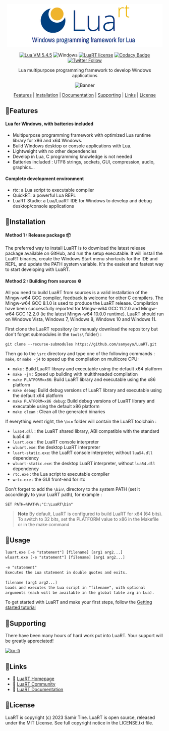 <div align="center">

![LuaRT][title] 

[![Lua VM 5.4.5](https://badgen.net/badge/Lua%20VM/5.4/yellow)](https://www.lua.org/)
![Windows](https://badgen.net/badge/Windows/Vista%20and%20later/blue?icon=windows)
[![LuaRT license](https://badgen.net/badge/License/MIT/green)](#license)
[![Codacy Badge](https://app.codacy.com/project/badge/Grade/af54881b3d764f5ea210a5419fb96086)](https://www.codacy.com/gh/samyeyo/LuaRT/dashboard?utm_source=github.com&amp;utm_medium=referral&amp;utm_content=samyeyo/LuaRT&amp;utm_campaign=Badge_Grade)  
[![Twitter Follow](https://img.shields.io/twitter/follow/__LuaRT__?style=social)](https://www.twitter.com/__LuaRT__)

Lua multipurpose programming framework to develop Windows applications

![Banner][banner] 

[Features](#small_blue_diamondfeatures) |
[Installation](#small_blue_diamondinstallation) |
[Documentation](https://www.luart.org/doc/index.html) |
[Supporting](#small_blue_diamondsupporting) |
[Links](#small_blue_diamondlinks) |
[License](#small_blue_diamondlicense)

</div>
   
## :small_blue_diamond:Features

#### Lua for Windows, with batteries included
- Multipurpose programming framework with optimized Lua runtime library for x86 and x64 Windows.
- Build Windows desktop or console applications with Lua.
- Lightweight with no other dependencies
- Develop in Lua, C programming knowledge is not needed
- Batteries included : UTF8 strings, sockets, GUI, compression, audio, graphics...

#### Complete development environment 
- rtc: a Lua script to executable compiler
- QuickRT: a powerful Lua REPL
- LuaRT Studio: a Lua/LuaRT IDE for Windows to develop and debug desktop/console applications
  
## :small_blue_diamond:Installation

#### Method 1 : Release package :package:

The preferred way to install LuaRT is to download the latest release package available on GitHub, and run the setup executable.
It will install the LuaRT binaries, create the Windows Start menu shortcuts for the IDE and REPL, and update the PATH system variable. 
It's the easiest and fastest way to start developing with LuaRT.
  
#### Method 2 : Building from sources :gear:

All you need to build LuaRT from sources is a valid installation of the Mingw-w64 GCC compiler, feedback is welcome for other C compilers.
The Mingw-w64 GCC 8.1.0 is used to produce the LuaRT release. Compilation have been successfully reported for Mingw-w64 GCC 11.2.0 and Mingw-w64 GCC 12.2.0 (ie the latest Mingw-w64 10.0.0 runtime).
LuaRT should run on Windows Vista, Windows 7, Windows 8, Windows 10 and Windows 11.

First clone the LuaRT repository (or manualy download the repository but don't forget submodules in the `tools\` folder) :
```
git clone --recurse-submodules https://github.com/samyeyo/LuaRT.git
```

Then go to the ```\src``` directory and type one of the following commands : ```make```, or ``make -j4`` to speed up the compilation on multicore CPU:

- `make` : Build LuaRT library and executable using the default x64 platform
- `make -j4` : Speed up building with multithreaded compilation
- `make PLATFORM=x86`: Build LuaRT library and executable using the x86 platform
- `make debug`: Build debug versions of LuaRT library and executable using the default x64 platform
- `make PLATFORM=x86 debug`: Build debug versions of LuaRT library and executable using the default x86 platform
- `make clean` : Clean all the generated binaries

If everything went right, the `\bin` folder will contain the LuaRT toolchain :
- ```lua54.dll``` : the LuaRT shared library, ABI compatible with the standard lua54.dll
- ```luart.exe``` : the LuaRT console interpreter
- ```wluart.exe```: the desktop LuaRT interpreter
- ```luart-static.exe```: the LuaRT console interpreter, without ```lua54.dll``` dependency
- ```wluart-static.exe```: the desktop LuaRT interpreter, without ```lua54.dll``` dependency
- ```rtc.exe``` : the Lua script to executable compiler
- ```wrtc.exe``` : the GUI front-end for rtc

Don't forget to add the ```\bin\``` directory to the system PATH (set it accordingly to your LuaRT path), for example :

```
SET PATH=%PATH%;"C:\LuaRT\bin"
```

> **Note**
> By default, LuaRT is configured to build LuaRT for x64 (64 bits). To switch to 32 bits, set the PLATFORM value to x86 in the Makefile or in the make command

## :small_blue_diamond:Usage

```
luart.exe [-e "statement"] [filename] [arg1 arg2...]
wluart.exe [-e "statement"] [filename] [arg1 arg2...]

-e "statement"
Executes the Lua statement in double quotes and exits.

filename [arg1 arg2...]
Loads and executes the Lua script in "filename", with optional arguments (each will be available in the global table arg in Lua).
```
To get started with LuaRT and make your first steps, follow the [Getting started tutorial](https://www.luart.org/doc/install.html)

## :small_blue_diamond:Supporting

There have been many hours of hard work put into LuaRT. Your support will be greatly appreciated!

[![ko-fi](https://ko-fi.com/img/githubbutton_sm.svg)](https://ko-fi.com/O5O2LKD6Q)

## :small_blue_diamond:Links
  
- :house_with_garden: [LuaRT Homepage](https://www.luart.org/index.html)
- :speech_balloon: [LuaRT Community](https://community.luart.org)
- :book: [LuaRT Documentation](https://www.luart.org/doc/index.html)
  
## :small_blue_diamond:License
  
LuaRT is copyright (c) 2023 Samir Tine.
LuaRT is open source, released under the MIT License.
See full copyright notice in the LICENSE.txt file.

[title]: examples/ui/LuaRT.png
[banner]: https://luart.org/img/features.png
